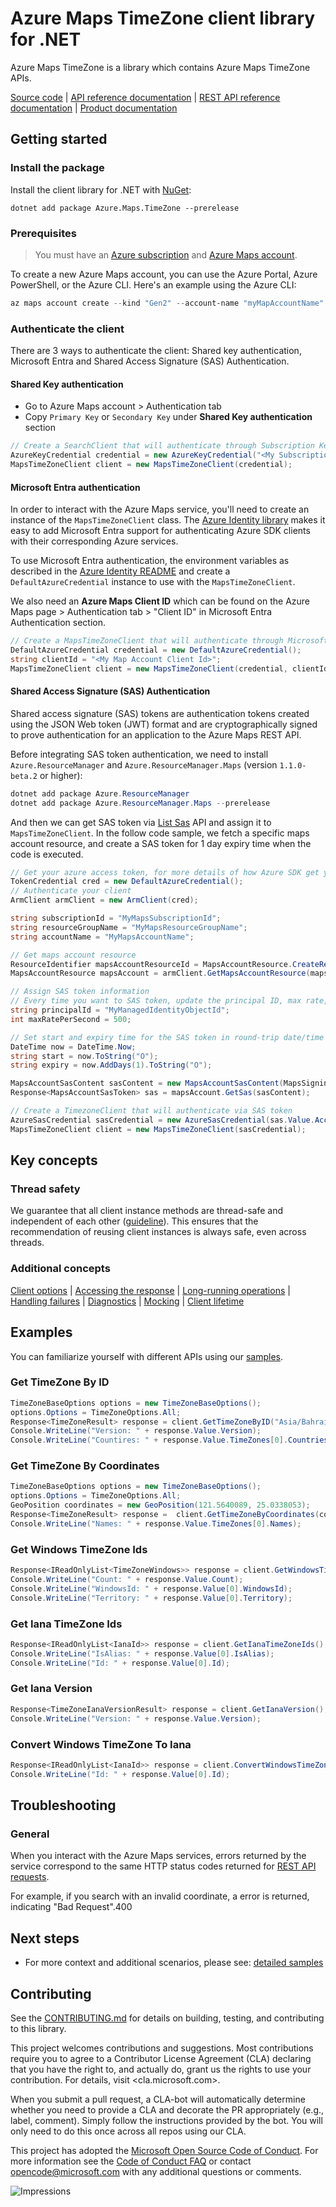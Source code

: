 # Azure Maps TimeZone client library for .NET

Azure Maps TimeZone is a library which contains Azure Maps TimeZone APIs.

[Source code](https://github.com/Azure/azure-sdk-for-net/tree/main/sdk/maps/Azure.Maps.TimeZone/src) | [API reference documentation](https://docs.microsoft.com/rest/api/maps/) | [REST API reference documentation](https://docs.microsoft.com/rest/api/maps/timezone) | [Product documentation](https://docs.microsoft.com/azure/azure-maps/)

## Getting started

### Install the package

Install the client library for .NET with [NuGet](https://www.nuget.org/):

```dotnetcli
dotnet add package Azure.Maps.TimeZone --prerelease
```

### Prerequisites

> You must have an [Azure subscription](https://azure.microsoft.com/free/dotnet/) and [Azure Maps account](https://docs.microsoft.com/azure/azure-maps/quick-demo-map-app#create-an-azure-maps-account).

To create a new Azure Maps account, you can use the Azure Portal, Azure PowerShell, or the Azure CLI. Here's an example using the Azure CLI:

```powershell
az maps account create --kind "Gen2" --account-name "myMapAccountName" --resource-group "<resource group>" --sku "G2"
```

### Authenticate the client

There are 3  ways to authenticate the client: Shared key authentication, Microsoft Entra and Shared Access Signature (SAS) Authentication.

#### Shared Key authentication

* Go to Azure Maps account > Authentication tab
* Copy `Primary Key` or `Secondary Key` under **Shared Key authentication** section

```C# Snippet:InstantiateTimeZoneClientViaSubscriptionKey
// Create a SearchClient that will authenticate through Subscription Key (Shared key)
AzureKeyCredential credential = new AzureKeyCredential("<My Subscription Key>");
MapsTimeZoneClient client = new MapsTimeZoneClient(credential);
```

#### Microsoft Entra authentication

In order to interact with the Azure Maps service, you'll need to create an instance of the `MapsTimeZoneClient` class. The [Azure Identity library](https://github.com/Azure/azure-sdk-for-net/tree/main/sdk/identity/Azure.Identity/README.md) makes it easy to add Microsoft Entra support for authenticating Azure SDK clients with their corresponding Azure services.

To use Microsoft Entra authentication, the environment variables as described in the [Azure Identity README](https://github.com/Azure/azure-sdk-for-net/tree/main/sdk/identity/Azure.Identity/README.md) and create a `DefaultAzureCredential` instance to use with the `MapsTimeZoneClient`.

We also need an **Azure Maps Client ID** which can be found on the Azure Maps page > Authentication tab > "Client ID" in Microsoft Entra Authentication section.

```C# Snippet:InstantiateTimeZoneClientViaMicrosoftEntra
// Create a MapsTimeZoneClient that will authenticate through MicrosoftEntra
DefaultAzureCredential credential = new DefaultAzureCredential();
string clientId = "<My Map Account Client Id>";
MapsTimeZoneClient client = new MapsTimeZoneClient(credential, clientId);
```

#### Shared Access Signature (SAS) Authentication

Shared access signature (SAS) tokens are authentication tokens created using the JSON Web token (JWT) format and are cryptographically signed to prove authentication for an application to the Azure Maps REST API.

Before integrating SAS token authentication, we need to install `Azure.ResourceManager` and `Azure.ResourceManager.Maps` (version `1.1.0-beta.2` or higher):

```powershell
dotnet add package Azure.ResourceManager
dotnet add package Azure.ResourceManager.Maps --prerelease
```


And then we can get SAS token via [List Sas](https://learn.microsoft.com/rest/api/maps-management/accounts/list-sas?tabs=HTTP) API and assign it to `MapsTimeZoneClient`. In the follow code sample, we fetch a specific maps account resource, and create a SAS token for 1 day expiry time when the code is executed.

```C# Snippet:InstantiateTimeZoneClientViaSas
// Get your azure access token, for more details of how Azure SDK get your access token, please refer to https://learn.microsoft.com/en-us/dotnet/azure/sdk/authentication?tabs=command-line
TokenCredential cred = new DefaultAzureCredential();
// Authenticate your client
ArmClient armClient = new ArmClient(cred);

string subscriptionId = "MyMapsSubscriptionId";
string resourceGroupName = "MyMapsResourceGroupName";
string accountName = "MyMapsAccountName";

// Get maps account resource
ResourceIdentifier mapsAccountResourceId = MapsAccountResource.CreateResourceIdentifier(subscriptionId, resourceGroupName, accountName);
MapsAccountResource mapsAccount = armClient.GetMapsAccountResource(mapsAccountResourceId);

// Assign SAS token information
// Every time you want to SAS token, update the principal ID, max rate, start and expiry time
string principalId = "MyManagedIdentityObjectId";
int maxRatePerSecond = 500;

// Set start and expiry time for the SAS token in round-trip date/time format
DateTime now = DateTime.Now;
string start = now.ToString("O");
string expiry = now.AddDays(1).ToString("O");

MapsAccountSasContent sasContent = new MapsAccountSasContent(MapsSigningKey.PrimaryKey, principalId, maxRatePerSecond, start, expiry);
Response<MapsAccountSasToken> sas = mapsAccount.GetSas(sasContent);

// Create a TimezoneClient that will authenticate via SAS token
AzureSasCredential sasCredential = new AzureSasCredential(sas.Value.AccountSasToken);
MapsTimeZoneClient client = new MapsTimeZoneClient(sasCredential);
```

## Key concepts

### Thread safety

We guarantee that all client instance methods are thread-safe and independent of each other ([guideline](https://azure.github.io/azure-sdk/dotnet_introduction.html#dotnet-service-methods-thread-safety)). This ensures that the recommendation of reusing client instances is always safe, even across threads.

### Additional concepts
<!-- CLIENT COMMON BAR -->
[Client options](https://github.com/Azure/azure-sdk-for-net/blob/main/sdk/core/Azure.Core/README.md#configuring-service-clients-using-clientoptions) |
[Accessing the response](https://github.com/Azure/azure-sdk-for-net/blob/main/sdk/core/Azure.Core/README.md#accessing-http-response-details-using-responset) |
[Long-running operations](https://github.com/Azure/azure-sdk-for-net/blob/main/sdk/core/Azure.Core/README.md#consuming-long-running-operations-using-operationt) |
[Handling failures](https://github.com/Azure/azure-sdk-for-net/blob/main/sdk/core/Azure.Core/README.md#reporting-errors-requestfailedexception) |
[Diagnostics](https://github.com/Azure/azure-sdk-for-net/blob/main/sdk/core/Azure.Core/samples/Diagnostics.md) |
[Mocking](https://learn.microsoft.com/dotnet/azure/sdk/unit-testing-mocking) |
[Client lifetime](https://devblogs.microsoft.com/azure-sdk/lifetime-management-and-thread-safety-guarantees-of-azure-sdk-net-clients/)
<!-- CLIENT COMMON BAR -->

## Examples

You can familiarize yourself with different APIs using our [samples](https://github.com/Azure/azure-sdk-for-net/tree/main/sdk/maps/Azure.Maps.TimeZone/samples). 

### Get TimeZone By ID

```C# Snippet:GetTimeZoneById
TimeZoneBaseOptions options = new TimeZoneBaseOptions();
options.Options = TimeZoneOptions.All;
Response<TimeZoneResult> response = client.GetTimeZoneByID("Asia/Bahrain", options);
Console.WriteLine("Version: " + response.Value.Version);
Console.WriteLine("Countires: " + response.Value.TimeZones[0].Countries);
```

### Get TimeZone By Coordinates

```C# Snippet:GetTimeZoneByCoordinates
TimeZoneBaseOptions options = new TimeZoneBaseOptions();
options.Options = TimeZoneOptions.All;
GeoPosition coordinates = new GeoPosition(121.5640089, 25.0338053);
Response<TimeZoneResult> response =  client.GetTimeZoneByCoordinates(coordinates, options);
Console.WriteLine("Names: " + response.Value.TimeZones[0].Names);
```

### Get Windows TimeZone Ids

```C# Snippet:GetWindowsTimeZoneIds
Response<IReadOnlyList<TimeZoneWindows>> response = client.GetWindowsTimeZoneIds();
Console.WriteLine("Count: " + response.Value.Count);
Console.WriteLine("WindowsId: " + response.Value[0].WindowsId);
Console.WriteLine("Territory: " + response.Value[0].Territory);
```

### Get Iana TimeZone Ids

```C# Snippet:GetIanaTimeZoneIds
Response<IReadOnlyList<IanaId>> response = client.GetIanaTimeZoneIds();
Console.WriteLine("IsAlias: " + response.Value[0].IsAlias);
Console.WriteLine("Id: " + response.Value[0].Id);
```

### Get Iana Version

```C# Snippet:GetIanaVersion
Response<TimeZoneIanaVersionResult> response = client.GetIanaVersion();
Console.WriteLine("Version: " + response.Value.Version);
```

### Convert Windows TimeZone To Iana

```C# Snippet:ConvertWindowsTimeZoneToIana
Response<IReadOnlyList<IanaId>> response = client.ConvertWindowsTimeZoneToIana("Dateline Standard Time");
Console.WriteLine("Id: " + response.Value[0].Id);
```


## Troubleshooting

### General

When you interact with the Azure Maps services, errors returned by the service correspond to the same HTTP status codes returned for [REST API requests](https://docs.microsoft.com/rest/api/maps/timezone).

For example, if you search with an invalid coordinate, a error is returned, indicating "Bad Request".400


## Next steps

* For more context and additional scenarios, please see: [detailed samples](https://github.com/Azure/azure-sdk-for-net/tree/main/sdk/maps/Azure.Maps.TimeZone/samples)

## Contributing

See the [CONTRIBUTING.md](https://github.com/Azure/azure-sdk-for-net/blob/main/CONTRIBUTING.md) for details on building, testing, and contributing to this library.

This project welcomes contributions and suggestions. Most contributions require you to agree to a Contributor License Agreement (CLA) declaring that you have the right to, and actually do, grant us the rights to use your contribution. For details, visit <cla.microsoft.com>.

When you submit a pull request, a CLA-bot will automatically determine whether you need to provide a CLA and decorate the PR appropriately (e.g., label, comment). Simply follow the instructions provided by the bot. You will only need to do this once across all repos using our CLA.

This project has adopted the [Microsoft Open Source Code of Conduct](https://opensource.microsoft.com/codeofconduct/). For more information see the [Code of Conduct FAQ](https://opensource.microsoft.com/codeofconduct/faq/) or contact <opencode@microsoft.com> with any additional questions or comments.

![Impressions](https://azure-sdk-impressions.azurewebsites.net/api/impressions/azure-sdk-for-net/sdk/maps/Azure.Maps.TimeZone/README.png)
